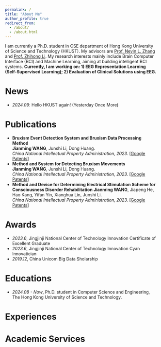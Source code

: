 ```yaml
---
permalink: /
title: "About Me"
author_profile: true
redirect_from: 
  - /about/
  - /about.html
---
```


I am currently a Ph.D. student in CSE department of Hong Kong University of Science and Technology (HKUST). My advisors are [Prof. Nevin L. Zhang](https://www.cse.ust.hk/faculty/lzhang/) and [Prof. Zhihong Li](https://ic.pku.edu.cn/szdw/zzjs/L1/lzh/index.htm). My research interests mainly include Brain Computer Interface (BCI) and Machine Learning, aiming at building intelligent BCI systems.
**Currently, I am working on: 1) EEG Representation Learning (Self-Supervised Learning); 2) Evaluation of Clinical Solutions using EEG.**

# News
- *2024.09*: Hello HKUST again! (Yesterday Once More)


# Publications 
- **Bruxism Event Detection System and Bruxism Data Processing Method**     
**Jianming WANG**, Junshi Li, Dong Huang.   
*China National Intellectual Property Administration, 2023.* [[Google Patents](https://patents.google.com/patent/CN115844337B/zh)]
- **Method and System for Detecting Bruxism Movements**     
**Jianming WANG**, Junshi Li, Dong Huang.   
*China National Intellectual Property Administration, 2023.* [[Google Patents](https://patents.google.com/patent/CN115813351A/zh)]
- **Method and Device for Determining Electrical Stimulation Scheme for Consciousness Disorder Rehabilitation** 
**Jianming WANG**, Jiapeng He, Hao Kang, Yifan Yin, Xianghua Lin, Junshi Li.   
*China National Intellectual Property Administration, 2023.* [[Google Patents](https://patents.google.com/patent/CN116712672A/zh)]


# Awards
- *2023.6*, Jingjinji National Center of Technology Innovation Certificate of Excellent Graduate
- *2023.6*, Jingjinji National Center of Technology Innovation Cyan Innovatician
- *2019.12*, China Unicom Big Data Sholarship

# Educations
- *2024.08 - Now*, Ph.D. student in Computer Science and Engineering, The Hong Kong University of Science and Technology.

# Experiences

# Academic Services
